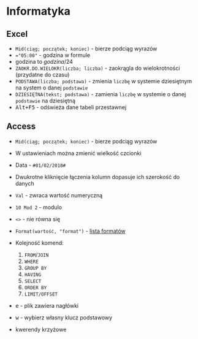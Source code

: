 # Informatyka

## Excel

- `Mid(ciąg; początek; koniec)` - bierze podciąg wyrazów
- `="05:00"` - godzina w formule
- godzina to _godzina_/24
- `ZAOKR.DO.WIELOKR(liczba; liczba)` - zaokrągla do wielokrotności (przydatne do
  czasu)
- `PODSTAWA(liczba; podstawa)` - zmienia `liczbę` w systemie dziesiętnym na
  system o danej `podstawie`
- `DZIESIĘTNA(tekst; podstawa)` - zamienia `liczbę` w systemie o danej
  `podstawie` na dziesiętną
- <kbd>Alt+F5</kbd> - odświeża dane tabeli przestawnej

## Access

- `Mid(ciąg; początek; koniec)` - bierze podciąg wyrazów
- W ustawieniach można zmienić wielkość czcionki
- Data - `#01/02/2018#`
- Dwukrotne kliknięcie łączenia kolumn dopasuje ich szerokość do danych
- `Val` - zwraca wartość numeryczną
- `10 Mod 2` - modulo
- `<>` - nie równa się
- `Format(wartość, "format")` -
  [lista formatów](https://www.w3schools.com/sql/func_msaccess_format.asp)
- Kolejność komend:
  1. `FROM`/`JOIN`
  2. `WHERE`
  3. `GROUP BY`
  4. `HAVING`
  5. `SELECT`
  6. `ORDER BY`
  7. `LIMIT/OFFSET`

- <kbd>e</kbd> - plik zawiera nagłówki
- <kbd>w</kbd> - wybierz własny klucz podstawowy
- kwerendy krzyżowe
